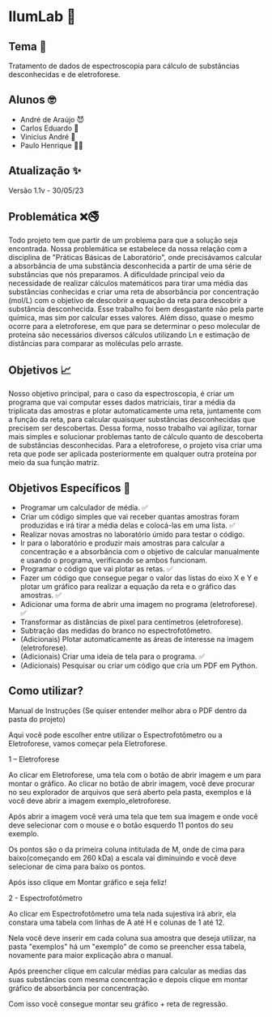 # IlumLab 🌈

## Tema 👋

Tratamento de dados de espectroscopia para cálculo de substâncias desconhecidas e de eletroforese.

## Alunos 🤓

- André de Araújo 😈
- Carlos Eduardo 🤠
- Vinicius André 🥶
- Paulo Henrique 👨‍🦳

## Atualização ✨

Versão 1.1v - 30/05/23

## Problemática ❌🚭

Todo projeto tem que partir de um problema para que a solução seja encontrada. Nossa problemática se estabelece da nossa relação com a disciplina de "Práticas Básicas de Laboratório", onde precisávamos calcular a absorbância de uma substância desconhecida a partir de uma série de substâncias que nós preparamos. A dificuldade principal veio da necessidade de realizar cálculos matemáticos para tirar uma média das substâncias conhecidas e criar uma reta de absorbância por concentração (mol/L) com o objetivo de descobrir a equação da reta para descobrir a substância desconhecida. Esse trabalho foi bem desgastante não pela parte química, mas sim por calcular esses valores. Além disso, quase o mesmo ocorre para a eletroforese, em que para se determinar o peso molecular de proteína são necessários diversos cálculos utilizando Ln e estimação de distâncias para comparar as moléculas pelo arraste.

## Objetivos 📈

Nosso objetivo principal, para o caso da espectroscopia, é criar um programa que vai computar esses dados matriciais, tirar a média da triplicata das amostras e plotar automaticamente uma reta, juntamente com a função da reta, para calcular quaisquer substâncias desconhecidas que precisem ser descobertas. Dessa forma, nosso trabalho vai agilizar, tornar mais simples e solucionar problemas tanto de cálculo quanto de descoberta de substâncias desconhecidas. Para a eletroforese, o projeto visa criar uma reta que pode ser aplicada posteriormente em qualquer outra proteína por meio da sua função matriz.

## Objetivos Específicos 🔱

- Programar um calculador de média. ✅
- Criar um código simples que vai receber quantas amostras foram produzidas e irá tirar a média delas e colocá-las em uma lista. ✅
- Realizar novas amostras no laboratório úmido para testar o código. 
- Ir para o laboratório e produzir mais amostras para calcular a concentração e a absorbância com o objetivo de calcular manualmente e usando o programa, verificando se ambos funcionam. 
- Programar o código que vai plotar as retas. ✅
- Fazer um código que consegue pegar o valor das listas do eixo X e Y e plotar um gráfico para realizar a equação da reta e o gráfico das amostras. ✅
- Adicionar uma forma de abrir uma imagem no programa (eletroforese). ✅
- Transformar as distâncias de pixel para centímetros (eletroforese).
- Subtração das medidas do branco no espectrofotômetro. 
- (Adicionais) Plotar automaticamente as áreas de interesse na imagem (eletroforese).
- (Adicionais) Criar uma ideia de tela para o programa. ✅
- (Adicionais) Pesquisar ou criar um código que cria um PDF em Python.

## Como utilizar?

Manual de Instruções
(Se quiser entender melhor abra o PDF dentro da pasta do projeto)

Aqui você pode escolher entre utilizar o Espectrofotômetro ou a Eletroforese, vamos começar pela Eletroforese.

1 – Eletroforese

Ao clicar em Eletroforese, uma tela com o botão de abrir imagem e um para montar o gráfico. Ao clicar no botão de abrir imagem, você deve procurar no seu explorador de arquivos que será aberto pela pasta, exemplos e lá você deve abrir a imagem exemplo_eletroforese.

Após abrir a imagem você verá uma tela que tem sua imagem e onde você deve selecionar com o mouse e o botão esquerdo 11 pontos do seu exemplo.

Os pontos são o da primeira coluna intitulada de M, onde de cima para baixo(começando em 260 kDa) a escala vai diminuindo e você deve selecionar de cima para baixo os pontos.

Após isso clique em Montar gráfico e seja feliz!

2 - Espectrofotômetro

Ao clicar em Espectrofotômetro uma tela nada sujestiva irá abrir, ela constara uma tabela com linhas de A até H e colunas de 1 até 12.

Nela você deve inserir em cada coluna sua amostra que deseja utilizar, na pasta "exemplos" há um "exemplo" de como se preencher essa tabela, novamente para maior explicação abra o manual.

Após preencher clique em calcular médias para calcular as medias das suas substâncias com mesma concentração e depois clique em montar gráfico de absorbãncia por concentração.

Com isso você consegue montar seu gráfico + reta de regressão.
